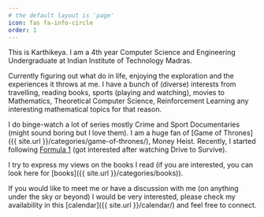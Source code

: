 ```yaml
---
# the default layout is 'page'
icon: fas fa-info-circle
order: 1
---
```


This is Karthikeya. I am a 4th year Computer Science and Engineering Undergraduate at Indian Institute of Technology Madras. 

Currently figuring out what do in life, enjoying the exploration and the experiences it throws at me. I have a bunch of (diverse) interests from travelling, reading books, sports (playing and watching), movies to Mathematics, Theoretical Computer Science, Reinforcement Learning any interesting mathematical topics for that reason.

I do binge-watch a lot of series mostly Crime and Sport Documentaries (might sound boring but I love them). I am a huge fan of [Game of Thrones]({{ site.url }}/categories/game-of-thrones/), Money Heist. Recently, I started following [Formula 1](https://www.formula1.com/) (got interested after watching Drive to Survive).

I try to express my views on the books I read (if you are interested, you can look here for [books]({{ site.url }}/categories/books)).

If you would like to meet me or have a discussion with me (on anything under the sky or beyond) I would be very interested, please check my availability in this [calendar]({{ site.url }}/calendar/) and feel free to connect.